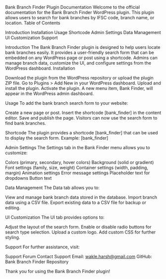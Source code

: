 Bank Branch Finder Plugin Documentation
Welcome to the official documentation for the Bank Branch Finder WordPress plugin. This plugin allows users to search for bank branches by IFSC code, branch name, or location.
Table of Contents

Introduction
Installation
Usage 
Shortcode
Admin Settings
Data Management
UI Customization
Support

Introduction
The Bank Branch Finder plugin is designed to help users locate bank branches easily. It provides a user-friendly search form that can be embedded on any WordPress page or post using a shortcode. Admins can manage branch data, customize the UI, and configure settings from the WordPress dashboard.
Installation

Download the plugin from the WordPress repository or upload the plugin ZIP file.
Go to Plugins > Add New in your WordPress dashboard.
Upload and install the plugin.
Activate the plugin.
A new menu item, Bank Finder, will appear in the WordPress admin dashboard.

Usage
To add the bank branch search form to your website:

Create a new page or post.
Insert the shortcode [bank_finder] in the content editor.
Save and publish the page.
Visitors can now use the search form to find bank branches.

Shortcode
The plugin provides a shortcode [bank_finder] that can be used to display the search form. Example:
[bank_finder]

Admin Settings
The Settings tab in the Bank Finder menu allows you to customize:

Colors (primary, secondary, hover colors)
Background (solid or gradient)
Font settings (family, size, weight)
Container settings (width, padding, margin)
Animation settings
Error message settings
Placeholder text for dropdowns
Button text

Data Management
The Data tab allows you to:

View and manage bank branch data stored in the database.
Import branch data using a CSV file.
Export existing data to a CSV file for backup or editing.

UI Customization
The UI tab provides options to:

Adjust the layout of the search form.
Enable or disable radio buttons for search type selection.
Upload a custom logo.
Add custom CSS for further styling.

Support
For further assistance, visit:

Support Forum
Contact Support
Email: wakle.harsh@gmail.com
GitHub: Bank Branch Finder Repository

Thank you for using the Bank Branch Finder plugin!
